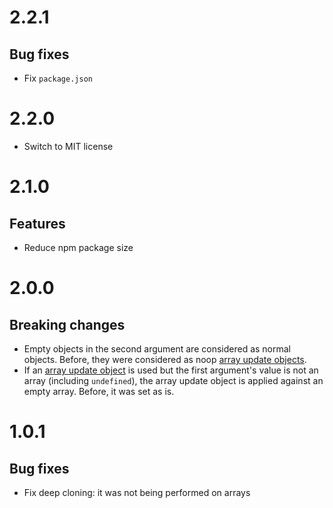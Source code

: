 # 2.2.1

## Bug fixes

- Fix `package.json`

# 2.2.0

- Switch to MIT license

# 2.1.0

## Features

- Reduce npm package size

# 2.0.0

## Breaking changes

- Empty objects in the second argument are considered as normal objects. Before,
  they were considered as noop [array update objects](README.md#arrays).
- If an [array update object](README.md#arrays) is used but the first argument's
  value is not an array (including `undefined`), the array update object is
  applied against an empty array. Before, it was set as is.

# 1.0.1

## Bug fixes

- Fix deep cloning: it was not being performed on arrays
